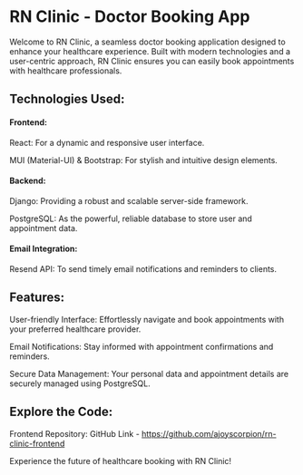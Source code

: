 # RN Clinic - Doctor Booking App

Welcome to RN Clinic, a seamless doctor booking application designed to enhance your healthcare experience. Built with modern technologies and a user-centric approach, RN Clinic ensures you can easily book appointments with healthcare professionals.

## Technologies Used:

#### Frontend:
React: For a dynamic and responsive user interface.

MUI (Material-UI) & Bootstrap: For stylish and intuitive design elements.

#### Backend:
Django: Providing a robust and scalable server-side framework.

PostgreSQL: As the powerful, reliable database to store user and appointment data.

#### Email Integration:
Resend API: To send timely email notifications and reminders to clients.

## Features:
User-friendly Interface: Effortlessly navigate and book appointments with your preferred healthcare provider.

Email Notifications: Stay informed with appointment confirmations and reminders.

Secure Data Management: Your personal data and appointment details are securely managed using PostgreSQL.

## Explore the Code:

Frontend Repository: GitHub Link - https://github.com/ajoyscorpion/rn-clinic-frontend


Experience the future of healthcare booking with RN Clinic!
